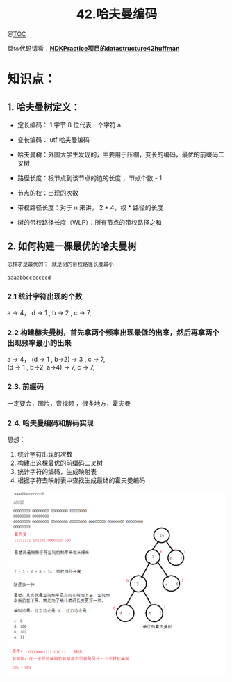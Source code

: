 # <center>42.哈夫曼编码<center>
@[TOC](数据结构和算法)

具体代码请看：**[NDKPractice项目的datastructure42huffman](https://github.com/EastUp/NDKPractice/tree/master/datastructure42huffman)**

# 知识点：



## 1. 哈夫曼树定义：

- 定长编码： 1 字节 8 位代表一个字符   a
- 变长编码： utf   哈夫曼编码

- 哈夫曼树：外国大学生发现的，主要用于压缩，变长的编码，最优的前缀码二叉树
- 路径长度：根节点到该节点的边的长度 ，节点个数 - 1
- 节点的权：出现的次数
- 带权路径长度：对于 n 来讲， 2 * 4，权 * 路径的长度
- 树的带权路径长度（WLP）：所有节点的带权路径之和

## 2. 如何构建一棵最优的哈夫曼树

`怎样才是最优的？ 就是树的带权路径长度最小`

`aaaabbcccccccd`

### 2.1 统计字符出现的个数

a -> 4， d -> 1 , b -> 2 , c -> 7,

### 2.2 构建赫夫曼树，首先拿两个频率出现最低的出来，然后再拿两个出现频率最小的出来

a -> 4，  (d -> 1 , b->2) -> 3 , c -> 7,  
(d -> 1 , b->2, a->4) -> 7, c -> 7,

### 2.3. 前缀码
一定要会，图片，音视频 ，很多地方，霍夫曼

### 2.4. 哈夫曼编码和解码实现
思想：
1. 统计字符出现的次数
2. 构建出这棵最优的前缀码二叉树
3. 统计字符的编码，生成映射表
4. 根据字符去映射表中查找生成最终的霍夫曼编码

![](../pic/42.霍夫曼编码.png)



























